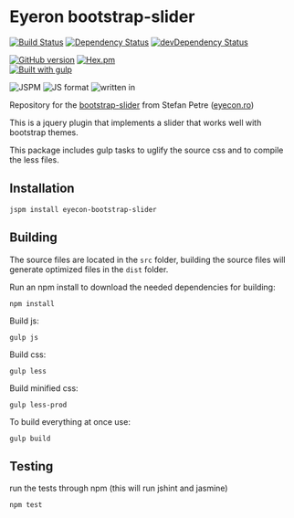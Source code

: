 Eyeron bootstrap-slider 
===

[![Build Status](https://travis-ci.org/distros/eyecon-bootstrap-slider.svg?branch=master)](https://travis-ci.org/distros/eyecon-bootstrap-slider)
[![Dependency Status](https://david-dm.org/distros/eyecon-bootstrap-slider.svg?style=flat-square)](https://david-dm.org/distros/eyecon-bootstrap-slider)
[![devDependency Status](https://david-dm.org/distros/eyecon-bootstrap-slider/dev-status.svg)](https://david-dm.org/distros/eyecon-bootstrap-slider#info=devDependencies)

[![GitHub version](https://badge.fury.io/gh/distros%2Feyecon-bootstrap-slider.svg)](http://badge.fury.io/gh/distros%2Feyecon-bootstrap-slider)
[![Hex.pm](https://img.shields.io/hexpm/l/plug.svg?style=flat-square)]()  
[![Built with gulp](http://img.shields.io/badge/built%20with-gulp.js-red.svg)](http://gulpjs.com/)

![JSPM](https://img.shields.io/badge/JSPM-eyecon--bootstrap--slider-db772b.svg?style=flat-square)
![JS format](https://img.shields.io/badge/JS_format-global-lightgrey.svg?style=flat-square)
![written in](https://img.shields.io/badge/written_in-jQuery-blue.svg?style=flat-square)


Repository for the [bootstrap-slider](http://www.eyecon.ro/bootstrap-slider/) from Stefan Petre ([eyecon.ro](http://www.eyecon.ro))

This is a jquery plugin that implements a slider that works well with bootstrap themes.

This package includes gulp tasks to uglify the source css and to compile the less files.

## Installation

	jspm install eyecon-bootstrap-slider

## Building

The source files are located in the `src` folder,
building the source files will generate optimized files in the `dist` folder.

Run an npm install to download the needed dependencies for building:

	npm install

Build js:

	gulp js

Build css:

	gulp less

Build minified css:

	gulp less-prod

To build everything at once use:

	gulp build

## Testing

run the tests through npm (this will run jshint and jasmine)

	npm test
